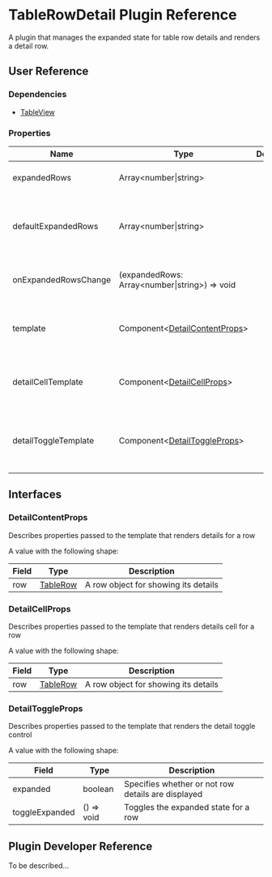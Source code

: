 # TableRowDetail Plugin Reference

A plugin that manages the expanded state for table row details and renders a detail row.

## User Reference

### Dependencies

- [TableView](table-view.md)

### Properties

Name | Type | Default | Description
-----|------|---------|------------
expandedRows | Array&lt;number&#124;string&gt; | | Specifies expanded rows
defaultExpandedRows | Array&lt;number&#124;string&gt; | | Specifies initially expanded rows for the uncontrolled mode
onExpandedRowsChange | (expandedRows: Array&lt;number&#124;string&gt;) => void | | Handles expanded row changes
template | Component&lt;[DetailContentProps](#detail-content-props)&gt; | | A component that renders details for a row
detailCellTemplate | Component&lt;[DetailCellProps](#detail-cell-props)&gt; | | A component that renders the detail cell control
detailToggleTemplate | Component&lt;[DetailToggleProps](#detail-toggle-props)&gt; | | A component that renders the detail toggle control

## Interfaces

### <a name="detail-content-props"></a>DetailContentProps

Describes properties passed to the template that renders details for a row

A value with the following shape:

Field | Type | Description
------|------|------------
row | [TableRow](table-view.md#table-row) | A row object for showing its details

### <a name="detail-cell-props"></a>DetailCellProps

Describes properties passed to the template that renders details cell for a row

A value with the following shape:

Field | Type | Description
------|------|------------
row | [TableRow](table-view.md#table-row) | A row object for showing its details

### <a name="detail-toggle-props"></a>DetailToggleProps

Describes properties passed to the template that renders the detail toggle control

A value with the following shape:

Field | Type | Description
------|------|------------
expanded | boolean | Specifies whether or not row details are displayed
toggleExpanded | () => void | Toggles the expanded state for a row

## Plugin Developer Reference

To be described...
